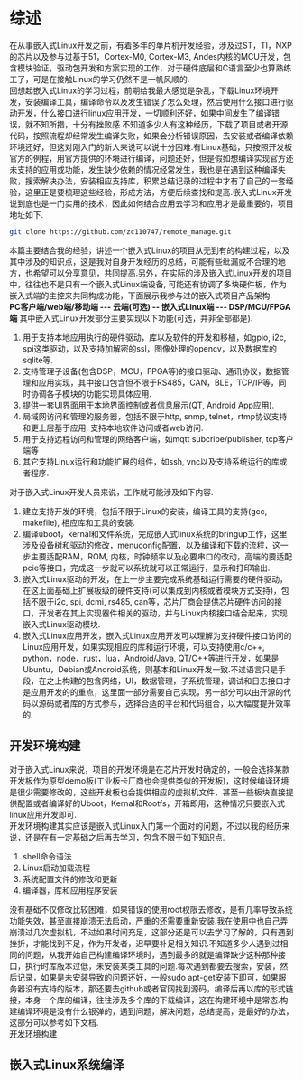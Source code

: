 # 综述

在从事嵌入式Linux开发之前，有着多年的单片机开发经验，涉及过ST，TI，NXP的芯片以及参与过基于51，Cortex-M0, Cortex-M3, Andes内核的MCU开发，包含模块验证，驱动包开发和方案实现的工作，对于硬件底层和C语言至少也算熟练工了，可是在接触Linux的学习仍然不是一帆风顺的.<br />
回想起嵌入式Linux的学习过程，前期给我最大感觉是杂乱，下载Linux环境开发，安装编译工具，编译命令以及发生错误了怎么处理，然后使用什么接口进行驱动开发，什么接口进行linux应用开发，一切顺利还好，如果中间发生了编译错误，就不知所措，十分有挫败感.不知道多少人有这种经历，下载了项目或者开源代码，按照流程却经常发生编译失败，如果会分析错误原因，去安装或者编译依赖环境还好，但这对刚入门的新人来说可以说十分困难.有Linux基础，只按照开发板官方的例程，用官方提供的环境进行编译，问题还好，但是假如想编译实现官方还未支持的应用或功能，发生缺少依赖的情况经常发生，我也是在遇到这种编译失败，搜索解决办法，安装相应支持库，积累总结记录的过程中才有了自己的一套经验，这里正是要梳理这些经验，形成方法，方便后续查找和提高.嵌入式Linux开发说到底也是一门实用的技术，因此如何结合应用去学习和应用才是最重要的，项目地址如下.<br />
```bash
git clone https://github.com/zc110747/remote_manage.git
```
本篇主要结合我的经验，讲述一个嵌入式Linux的项目从无到有的构建过程，以及其中涉及的知识点，这是我对自身开发经历的总结，可能有些纰漏或不合理的地方，也希望可以分享意见，共同提高.另外，在实际的涉及嵌入式Linux开发的项目中，往往也不是只有一个嵌入式Linux端设备, 可能还有协调了多块硬件板，作为嵌入式端的主控来共同构成功能，下面展示我参与过的嵌入式项目产品架构.<br />
**PC客户端/web端/移动端 --- 云端(可选) -- 嵌入式Linux端 --- DSP/MCU/FPGA端**
其中嵌入式Linux开发部分主要实现以下功能(可选，并非全部都是).<br />

1. 用于支持本地应用执行的硬件驱动，库以及软件的开发和移植，如gpio, i2c, spi这类驱动，以及支持加解密的ssl，图像处理的opencv，以及数据库的sqlite等.
2. 支持管理子设备(包含DSP，MCU，FPGA等)的接口驱动、通讯协议，数据管理和应用实现，其中接口包含但不限于RS485，CAN，BLE，TCP/IP等，同时协调各子模块的功能实现具体应用.
3. 提供一套UI界面用于本地界面控制或者信息展示(QT, Android App应用).
4. 局域网访问和管理的服务器，包括不限于http, snmp, telnet，rtmp协议支持和更上层基于应用, 支持本地软件访问或者web访问.
5. 用于支持远程访问和管理的网络客户端，如mqtt subcribe/publisher, tcp客户端等
6. 其它支持Linux运行和功能扩展的组件，如ssh, vnc以及支持系统运行的库或者程序.

对于嵌入式Linux开发人员来说，工作就可能涉及如下内容.
1. 建立支持开发的环境，包括不限于Linux的安装，编译工具的支持(gcc, makefile), 相应库和工具的安装.
2. 编译uboot，kernal和文件系统，完成嵌入式linux系统的bringup工作，这里涉及设备树和驱动的修改，menuconfig配置，以及编译和下载的流程，这一步主要适配RAM，ROM, 内核，时钟频率以及必要串口的改动，高端的要适配pcie等接口，完成这一步就可以系统就可以正常运行，显示和打印输出.
3. 嵌入式Linux驱动的开发，在上一步主要完成系统基础运行需要的硬件驱动，在这上面基础上扩展板级的硬件支持(可以集成到内核或者模块方式支持)，包括不限于i2c, spi, dcmi, rs485, can等，芯片厂商会提供芯片硬件访问的接口，开发者在其上实现器件相关的驱动，并与Linux内核接口结合起来，实现嵌入式Linux驱动模块.
4. 嵌入式Linux应用开发，嵌入式Linux应用开发可以理解为支持硬件接口访问的Linux应用开发，如果实现相应的库和运行环境，可以支持使用c/c++, python，node，rust，lua，Android/Java, QT/C++等进行开发，如果是Ubuntu，Debian或Android系统，则基本和Linux开发一致.不过语言只是手段，在之上构建的包含网络，UI，数据管理，子系统管理，调试和日志接口才是应用开发的的重点，这里面一部分需要自己实现，另一部分可以由开源的代码以源码或者库的方式参与，选择合适的平台和代码组合，以大幅度提升效率的.

## 开发环境构建

对于嵌入式Linux来说，项目的开发环境是在芯片开发时确定的，一般会选择某款开发板作为原型demo板(工业板卡厂商也会提供类似的开发板)，这时候编译环境是很少需要修改的，这些开发板也会提供相应的虚拟机文件，甚至一些板块直接提供配置或者编译好的Uboot，Kernal和Rootfs，开箱即用，这种情况只要嵌入式linux应用开发即可.<br />
开发环境构建其实应该是嵌入式Linux入门第一个面对的问题，不过以我的经历来说，还是在有一定基础之后再去学习，包含不限于如下知识点.<br />

1. shell命令语法
2. Linux启动加载流程
3. 系统配置文件的修改和更新
4. 编译器，库和应用程序安装

没有基础不仅修改比较困难，如果错误的使用root权限去修改，是有几率导致系统功能失效，甚至直接崩溃无法启动，严重的还需要重新安装.我在使用中也自己弄崩溃过几次虚拟机，不过如果时间充足，这部分还是可以去学习了解的，只有遇到挫折，才能找到不足，作为开发者，迟早要补足相关知识.不知道多少人遇到过相同的问题，从我开始自己构建编译环境时，遇到最多的就是编译缺少这种那种接口，执行时库版本过低，未安装某类工具的问题.每次遇到都要去搜索，安装，然后记录，如果是未安装导致的问题还好，一般sudo apt-get安装下即可，如果服务器没有支持的版本，那还要去github或者官网找到源码，编译后再以库的形式链接，本身一个库的编译，往往涉及多个库的下载编译，这在构建环境中是常态.构建编译环境是没有什么银弹的，遇到问题，解决问题，总结提高，是最好的办法，这部分可以参考如下文档.<br />
[开发环境构建](./develop_env_build.md) <br />

## 嵌入式Linux系统编译

